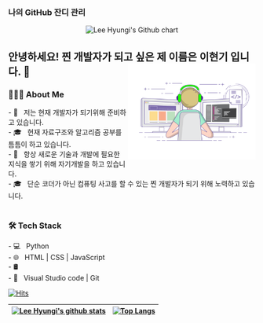 <h3>나의 GitHub 잔디 관리 </h3>
<p align="center">
<img src="http://ghchart.rshah.org/LeeHyungi0622" alt="Lee Hyungi's Github chart">
</p>

<h2> 안녕하세요! 찐 개발자가 되고 싶은 제 이름은 이현기 입니다. 👋
 <img align="right" alt="GIF" src="https://raw.githubusercontent.com/devSouvik/devSouvik/master/gif3.gif" width="260"/>

 <h3> 👨🏻‍💻 About Me </h3>
- 🔭 &nbsp; 저는 현재 개발자가 되기위해 준비하고 있습니다.</br>
- 🎓 &nbsp; 현재 자료구조와 알고리즘 공부를 틈틈이 하고 있습니다.</br>
- 🤔 &nbsp; 항상 새로운 기술과 개발에 필요한 지식을 쌓기 위해 자기개발을 하고 있습니다.</br>
- 🎓 &nbsp; 단순 코더가 아닌 컴퓨팅 사고를 할 수 있는 찐 개발자가 되기 위해 노력하고 있습니다. </br>
</br>
<h3>🛠 Tech Stack</h3>
- 💻 &nbsp; Python </br>  
- 🌐 &nbsp; HTML | CSS | JavaScript </br>
- 🛢 &nbsp;  </br>
- 🔧 &nbsp; Visual Studio code | Git</br>

[![Hits](https://hits.seeyoufarm.com/api/count/incr/badge.svg?url=https%3A%2F%2Fgithub.com%2FLeeHyungi0622&count_bg=%2379C83D&title_bg=%23555555&icon=&icon_color=%23E7E7E7&title=hits&edge_flat=false)](https://hits.seeyoufarm.com)

| [![Lee Hyungi's github stats](https://github-readme-stats.vercel.app/api?username=LeeHyungi0622&show_icons=true&theme=gruvbox)](https://github.com/MikeHyungiLee/github-readme-stats) | [![Top Langs](https://github-readme-stats.vercel.app/api/top-langs/?username=LeeHyungi0622&layout=compact)](https://github.com/LeeHyungi0622/github-readme-stats) |
| ------------------------------------------------------------------------------------------------------------------------------------------------------------------------------------- | ----------------------------------------------------------------------------------------------------------------------------------------------------------------- |

</br>
